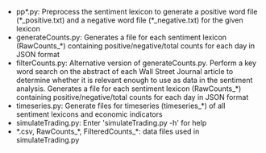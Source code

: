 + pp\*.py: Preprocess the sentiment lexicon to generate a positive word file (\*\_positive.txt) and a negative word file (\*\_negative.txt) for the given lexicon
+ generateCounts.py: Generates a file for each sentiment lexicon (RawCounts\_\*) containing positive/negative/total counts for each day in JSON format
+ filterCounts.py: Alternative version of generateCounts.py. Perform a key word search on the abstract of each Wall Street Journal article to determine whether it is relevant enough to use as data in the sentiment analysis. Generates a file for each sentiment lexicon (RawCounts\_\*) containing positive/negative/total counts for each day in JSON format 
+ timeseries.py: Generate files for timeseries (timeseries\_\*) of all sentiment lexicons and economic indicators
+ simulateTrading.py: Enter 'simulateTrading.py -h' for help
+ \*.csv, RawCounts\_\*, FilteredCounts\_\*: data files used in simulateTrading.py
